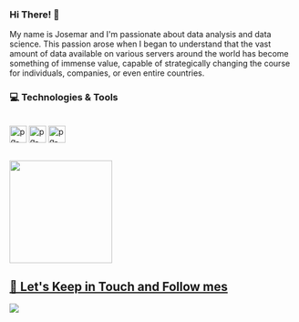 ### Hi There! 👋


My name is Josemar and I'm passionate about data analysis and data science. This passion arose when I began to understand that the vast amount of data available on various servers around the world has become something of immense value, capable of strategically changing the course for individuals, companies, or even entire countries.
### 💻 Technologies & Tools
<div style="display: inline_block"><br>
  <img align="center" alt="pg-Python" height="30" width="30" src="https://raw.githubusercontent.com/jmnote/z-icons/master/svg/python.svg">
  <img align="center" alt="pg-Python" height="30" width="30" src="https://github.com/jmarqsilva/jmarqsilva/assets/40063315/e6b164b9-b044-4af0-a445-ff86b3cbb81b">
  <img align="center" alt="pg-Python" height="30" width="30" src="https://github.com/jmarqsilva/jmarqsilva/assets/40063315/9372babf-1756-4182-94d4-0f0de024a4ea">


</div>

<a href="https://github.com/jmarqsilva"><br>
  <img height="180em" src="https://github-readme-stats-eight-theta.vercel.app/api?username=jmarqsilva&show_icons=true&theme=tokyonight&include_all_commits=true&count_private=true"/>
<!--  <img height="180em" src="https://github-readme-stats-eight-theta.vercel.app/api/top-langs/?username=jmarqsilva&layout=compact&langs_count=8&theme=tokyonight"/>-->
<div>


## 🎯 Let's Keep in Touch and Follow mes
<div>  
         <a href="https://www.linkedin.com/in/josemar-marques-da-silva" target="_blank"><img src="https://img.shields.io/badge/LinkedIn-0077B5?style=for-the-badge&logo=linkedin&logoColor=white" target="_blank"></a>
</div>

<!--
**jmarqsilva/jmarqsilva** is a ✨ _special_ ✨ repository because its `README.md` (this file) appears on your GitHub profile.

Here are some ideas to get you started:

- 🔭 I’m currently working on ...
- 🌱 I’m currently learning ...
- 👯 I’m looking to collaborate on ...
- 🤔 I’m looking for help with ...
- 💬 Ask me about ...
- 📫 How to reach me: ...
- 😄 Pronouns: ...
- ⚡ Fun fact: ...
-->
